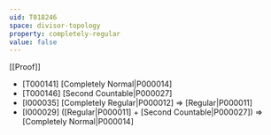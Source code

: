 ```yaml
---
uid: T018246
space: divisor-topology
property: completely-regular
value: false
---
```

[[Proof]]

* [T000141] [Completely Normal|P000014]
* [T000146] [Second Countable|P000027]
* [I000035] [Completely Regular|P000012] => [Regular|P000011]
* [I000029] ([Regular|P000011] + [Second Countable|P000027]) => [Completely Normal|P000014]

